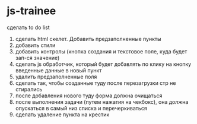 # js-trainee

сделать to do list

1. сделать html скелет. Добавить предзаполненные пункты
2. добавить стили
3. добавить контролы (кнопка создания и текстовое поле, куда будет зап-ся значение)
4. сделать js обработчик, который будет добавлять по клику на кнопку введенные данные в новый пункт
5. удалить предзаполненные поля
6. сделать так, чтобы созданные туду после перезагрузки стр не стирались
7. после добавления нового туду форма должна очищаться
8. после выполнения задачи (путем нажатия на чекбокс), она должна опускаться в самый низ списка и перечеркиваться
9. сделать удаление пункта на крестик
